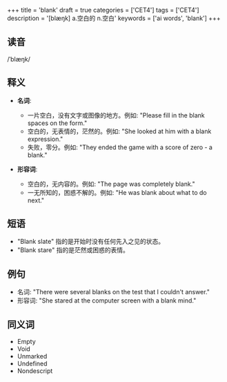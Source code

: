 +++
title = 'blank'
draft = true
categories = ['CET4']
tags = ['CET4']
description = '[blæŋk] a.空白的 n.空白'
keywords = ['ai words', 'blank']
+++

## 读音
/ˈblæŋk/

## 释义
- **名词**:
  - 一片空白，没有文字或图像的地方。例如: "Please fill in the blank spaces on the form."
  - 空白的，无表情的，茫然的。例如: "She looked at him with a blank expression."
  - 失败，零分。例如: "They ended the game with a score of zero - a blank."
  
- **形容词**:
  - 空白的，无内容的。例如: "The page was completely blank."
  - 一无所知的，困惑不解的。例如: "He was blank about what to do next."
  
## 短语
- "Blank slate" 指的是开始时没有任何先入之见的状态。
- "Blank stare" 指的是茫然或困惑的表情。

## 例句
- 名词: "There were several blanks on the test that I couldn't answer."
- 形容词: "She stared at the computer screen with a blank mind."

## 同义词
- Empty
- Void
- Unmarked
- Undefined
- Nondescript
